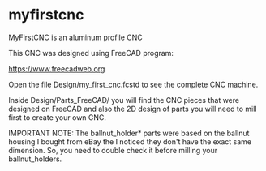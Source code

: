 # myfirstcnc
MyFirstCNC is an aluminum profile CNC

This CNC was designed using FreeCAD program:

https://www.freecadweb.org

Open the file Design/my_first_cnc.fcstd to see the complete
CNC machine.

Inside Design/Parts_FreeCAD/ you will find the CNC pieces that
were designed on FreeCAD and also the 2D design of parts you
will need to mill first to create your own CNC.

IMPORTANT NOTE: The ballnut_holder* parts were based on the
ballnut housing I bought from eBay the I noticed they don't
have the exact same dimension. So, you need to double check
it before milling your ballnut_holders.
